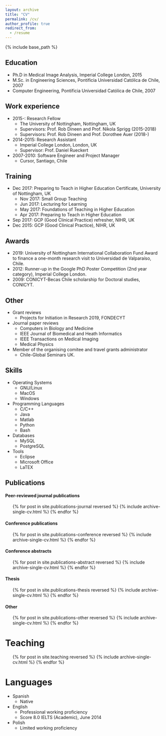 ```yaml
---
layout: archive
title: "CV"
permalink: /cv/
author_profile: true
redirect_from:
  - /resume
---
```


{% include base_path %}


Education
------
* Ph.D in Medical Image Analysis, Imperial College London, 2015
* M.Sc. in Engineering Sciences, Pontificia Universidad Cat&oacute;lica de Chile, 2007
* Computer Engineering, Pontificia Universidad Cat&oacute;lica de Chile, 2007


Work experience
------
* 2015-: Research Fellow
  * The University of Nottingham, Nottingham, UK
  * Supervisors: Prof. Rob Dineen and Prof. Nikola Sprigg (2015-2018)
  * Supervisors: Prof. Rob Dineen and Prof. Dorothee Auer (2018-)
* 2014-2015: Research Assistant
  * Imperial College London, London, UK
  * Supervisor: Prof. Daniel Rueckert
* 2007-2010: Software Engineer and Project Manager
  * Cursor, Santiago, Chile
  

Training
------
* Dec 2017: Preparing to Teach in Higher Education Certificate, University of Nottingham, UK
  * Nov 2017: Small Group Teaching
  * Jun 2017: Lecturing for Learning
  * May 2017: Foundations of Teaching in Higher Education
  * Apr 2017: Preparing to Teach in Higher Education
* Sep 2017: GCP (Good Clinical Practice) refresher, NIHR, UK
* Dec 2015: GCP (Good Clinical Practice), NIHR, UK


Awards
------
* 2019: University of Nottingham International Collaboration Fund Award to finance a one-month research visit to Universidad de Valpara&iacute;so, Chile.
* 2012: Runner-up in the Google PhD Poster Competition (2nd year category), Imperial College London.
* 2009: CONICYT-Becas Chile scholarship for Doctoral studies, CONICYT.
  

Other
------
* Grant reviews
  * Projects for Initiation in Research 2019, FONDECYT
* Journal paper reviews
  * Computers in Biology and Medicine
  * IEEE Journal of Biomedical and Heath Informatics
  * IEEE Transactions on Medical Imaging
  * Medical Physics
* Member of the organising comitee and travel grants administrator
  * Chile-Global Seminars UK.


Skills
------
* Operating Systems
  * GNU/Linux
  * MacOS
  * Windows
* Programming Languages
  * C/C++
  * Java
  * Matlab
  * Python
  * Bash
* Databases
  * MySQL
  * PostgreSQL
* Tools
  * Eclipse
  * Microsoft Office
  * LaTEX

  
Publications
------
  <div>
  <p><h4>Peer-reviewed journal publications</h4></p>
  <ul>
  {% for post in site.publications-journal reversed %}
    {% include archive-single-cv.html %}
  {% endfor %}
  </ul>
  </div>

  <div>
  <p><h4>Conference publications</h4></p>
  <ul>
  {% for post in site.publications-conference reversed %}
    {% include archive-single-cv.html %}
  {% endfor %}
  </ul>
  </div>

  <div>
  <p><h4>Conference abstracts</h4></p>
  <ul>
  {% for post in site.publications-abstract reversed %}
    {% include archive-single-cv.html %}
  {% endfor %}
  </ul>
  </div>

  <div>
  <p><h4>Thesis</h4></p>
  <ul>
  {% for post in site.publications-thesis reversed %}
    {% include archive-single-cv.html %}
  {% endfor %}
  </ul>
  </div>
  
  <div>
  <p><h4>Other</h4></p>
  <ul>
  {% for post in site.publications-other reversed %}
    {% include archive-single-cv.html %}
  {% endfor %}
  </ul>
  </div>

Teaching
======
  <ul>
  {% for post in site.teaching reversed %}
    {% include archive-single-cv.html %}
  {% endfor %}
  </ul>


Languages
======
* Spanish
  * Native
* English
  * Professional working proficiency
  * Score 8.0 IELTS (Academic), June 2014
* Polish
  * Limited working proficiency
